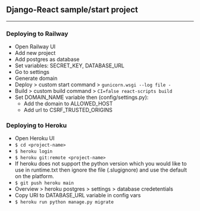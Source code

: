 ## Django-React sample/start project
---
 ### Deploying to Railway
 - Open Railway UI
 - Add new project
 - Add postgres as database
 - Set variables: SECRET_KEY, DATABASE_URL
 - Go to settings
 - Generate domain
 - Deploy > custom start command > ``` gunicorn.wsgi --log file - ```
 - Build > custom build command > ``` CI=false react-scripts build ```
 - Set DOMAIN_NAME variable then (config/settings.py):
   - Add the domain to ALLOWED_HOST
   - Add url to CSRF_TRUSTED_ORIGINS
### Deploying to Heroku
- Open Heroku UI
- ``` $ cd <project-name> ```
- ``` $ heroku login ```
- ``` $ heroku git:remote <project-name> ```
- If heroku does not support the python version which you would like to use in runtime.txt then ignore the file (.slugignore) and use the default on the platform.
- ``` $ git push heroku main ```
- Overview > heroku postgres > settings > database credetentials
- Copy URI to DATABASE_URL variable in config vars
- ``` $ heroku run python manage.py migrate ```
 
